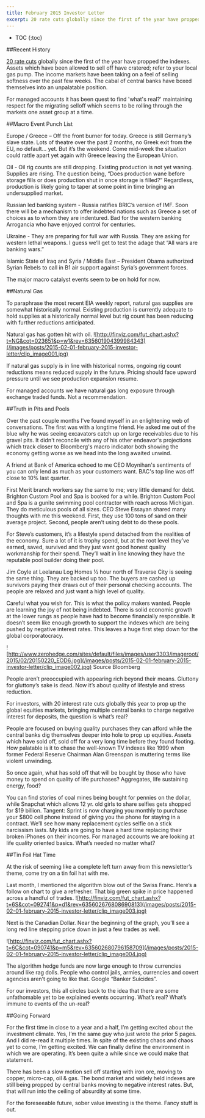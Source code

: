 ```yaml
---
title: February 2015 Investor Letter
excerpt: 20 rate cuts globally since the first of the year have propped the indexes. Assets which have been allowed to sell off have cratered; refer to your local gas pump. The income markets have been taking on a feel of selling softness over the past few weeks. The cabal of central banks have boxed themselves into an unpalatable position. 
---
```


* TOC
{:toc}

##Recent History

[20 rate cuts](http://www.zerohedge.com/news/2015-02-23/20-central-banks-have-cut-rates-2015-after-surprise-rate-cut-israel-record-low-01) globally since the first of the year have propped the indexes. Assets which have been allowed to sell off have cratered; refer to your local gas pump. The income markets have been taking on a feel of selling softness over the past few weeks. The cabal of central banks have boxed themselves into an unpalatable position. 

For managed accounts it has been quest to find 'what's real?' maintaining respect for the migrating selloff which seems to be rolling through the markets one asset group at a time.

##Macro Event Punch List

Europe / Greece – Off the front burner for today.  Greece is still Germany’s slave state.  Lots of theatre over the past 2 months, no Greek exit from the EU, no default… yet. But it’s the weekend.  Come mid-week the situation could rattle apart yet again with Greece leaving the European Union.

Oil - Oil rig counts are still dropping.  Existing production is not yet waning.  Supplies are rising. The question being, “Does production wane before storage fills or does production shut in once storage is filled?” Regardless, production is likely going to taper at some point in time bringing an undersupplied market. 

Russian led banking system - Russia ratifies BRIC’s version of IMF.  Soon there will be a mechanism to offer indebted nations such as Greece a set of choices as to whom they are indentured.  Bad for the western banking Arrogancia who have enjoyed control for centuries.

Ukraine - They are preparing for full war with Russia.  They are asking for western lethal weapons.  I guess we’ll get to test the adage that “All wars are banking wars.”

Islamic State of Iraq and Syria / Middle East – President Obama authorized Syrian Rebels to call in B1 air support against Syria’s government forces. 

The major macro catalyst events seem to be on hold for now.

##Natural Gas

To paraphrase the most recent EIA weekly report, natural gas supplies are somewhat historically normal. Existing production is currently adequate to hold supplies at a historically normal level but rig count has been reducing with further reductions anticipated.

Natural gas has gotten hit with oil.
![http://finviz.com/fut_chart.ashx?t=NG&cot=023651&p=w1&rev=635601904399984343](/images/posts/2015-02-01-february-2015-investor-letter/clip_image001.jpg)

If natural gas supply is in line with historical norms, ongoing rig count reductions means reduced supply in the future. Pricing should face upward pressure until we see production expansion resume.

For managed accounts we have natural gas long exposure through exchange traded funds. Not a recommendation.

##Truth in Pits and Pools

Over the past couple months I've found myself in an enlightening web of conversations. The first was with a longtime friend. He asked me out of the blue why he was seeing excavators catch up on large receivables due to his gravel pits. It didn't reconcile with any of his other endeavor's projections which track closer to Bloomberg's macro indicator both showing the economy getting worse as we head into the long awaited unwind.

A friend at Bank of America echoed to me CEO Moynihan's sentiments of you can only lend as much as your customers want. BAC's top line was off close to 10% last quarter.

First Merit branch workers say the same to me; very little demand for debt.
Brighton Custom Pool and Spa is booked for a while. Brighton Custom Pool and Spa is a gunite swimming pool contractor with reach across Michigan. They do meticulous pools of all sizes. CEO Steve Essayan shared many thoughts with me this weekend. First, they use 100 tons of sand on their average project. Second, people aren’t using debt to do these pools. 

For Steve’s customers, it’s a lifestyle spend detached from the realities of the economy.  Sure a lot of it is trophy spend, but at the root level they’ve earned, saved, survived and they just want good honest quality workmanship for their spend. They’ll wait in line knowing they have the reputable pool builder doing their pool.

Jim Coyle at Leelanau Log Homes ½ hour north of Traverse City is seeing the same thing.  They are backed up too.  The buyers are cashed up survivors paying their draws out of their personal checking accounts. The people are relaxed and just want a high level of quality.

Careful what you wish for. This is what the policy makers wanted. People are learning the joy of not being indebted. 
There is solid economic growth at the lower rungs as people have had to become financially responsible.  It doesn’t seem like enough growth to support the indexes which are being pushed by negative interest rates. This leaves a huge first step down for the global corporatocracy.  

![http://www.zerohedge.com/sites/default/files/images/user3303/imageroot/2015/02/20150220_EOD6.jpg](/images/posts/2015-02-01-february-2015-investor-letter/clip_image002.jpg)
Source Bloomberg

People aren’t preoccupied with appearing rich beyond their means. Gluttony for gluttony’s sake is dead. Now it’s about quality of lifestyle and stress reduction.  

For investors, with 20 interest rate cuts globally this year to prop up the global equities markets, bringing multiple central banks to charge negative interest for deposits, the question is what’s real? 

People are focused on buying quality purchases they can afford while the central banks dig themselves deeper into hole to prop up equities.  Assets which have sold off, sold off for a very long time before they found footing. How palatable is it to chase the well-known TV indexes like 1999 when former Federal Reserve Chairman Alan Greenspan is muttering terms like violent unwinding.

So once again, what has sold off that will be bought by those who have money to spend on quality of life purchases?  Aggregates, life sustaining energy, food? 

You can find stories of coal mines being bought for pennies on the dollar, while Snapchat which allows 12 yr. old girls to share selfies gets shopped for $19 billion. Tangent: Sprint is now charging you monthly to purchase your $800 cell phone instead of giving you the phone for staying in a contract.  We’ll see how many replacement cycles selfie on a stick narcissism lasts. My kids are going to have a hard time replacing their broken iPhones on their incomes.
For managed accounts we are looking at life quality oriented basics.  What’s needed no matter what?

##Tin Foil Hat Time

At the risk of seeming like a complete left turn away from this newsletter’s theme, come try on a tin foil hat with me.

Last month, I mentioned the algorithm blow out of the Swiss Franc.  Here’s a follow on chart to give a refresher.  That big green spike in price happened across a handful of trades.
![http://finviz.com/fut_chart.ashx?t=6S&cot=092741&p=d1&rev=635602676808690813](/images/posts/2015-02-01-february-2015-investor-letter/clip_image003.jpg)

Next is the Canadian Dollar.  Near the beginning of the graph, you’ll see a long red line stepping price down in just a few trades as well.
 
![http://finviz.com/fut_chart.ashx?t=6C&cot=090741&p=m5&rev=635602680796158709](/images/posts/2015-02-01-february-2015-investor-letter/clip_image004.jpg)

The algorithm hedge funds are now large enough to throw currencies around like rag dolls. People who control jails, armies, currencies and covert agencies aren’t going to like that.  Google “Banker Suicides”.

For our investors, this all circles back to the idea that there are some unfathomable yet to be explained events occurring. What’s real?  What’s immune to events of the un-real?

##Going Forward

For the first time in close to a year and a half, I’m getting excited about the investment climate.  Yes, I’m the same guy who just wrote the prior 5 pages.  And I did re-read it multiple times. In spite of the existing chaos and chaos yet to come, I’m getting excited.  We can finally define the environment in which we are operating. It’s been quite a while since we could make that statement. 

There has been a slow motion sell off starting with iron ore, moving to copper, micro-cap, oil & gas.  The bond market and widely held indexes are still being propped by central banks moving to negative interest rates.  But, that will run into the ceiling of absurdity at some time. 

For the foreseeable future, sober value investing is the theme.  Fancy stuff is out.
